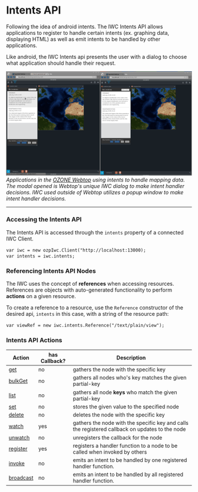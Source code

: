 # Intents API
Following the idea of android intents. The IWC Intents API allows applications to register to handle
certain intents (ex. graphing data, displaying HTML) as well as emit intents to be handled by other applications.

Like android, the IWC Intents api presents the user with a dialog to choose what application should handle their request.

![img](../../../assets/intent_chooser.gif)
_Applications in the [OZONE Webtop](https://github.com/ozone-development/ozp-webtop) using intents to handle mapping data.
The modal opened is Webtop's unique IWC dialog to make intent handler decisions. IWC used outside of Webtop utilizes a
popup window to make intent handler decisions._


***

### Accessing the Intents API
The Intents API is accessed through the `intents` property of a connected IWC Client.

```
var iwc = new ozpIwc.Client("http://localhost:13000);
var intents = iwc.intents;
```

### Referencing Intents API Nodes
The IWC uses the concept of **references** when accessing resources. References
are objects with auto-generated functionality to perform **actions** on
a given resource.

To create a reference to a resource, use the `Reference` constructor of the
desired api, `intents` in this case, with a string of the resource path:
```
var viewRef = new iwc.intents.Reference("/text/plain/view");
```

### Intents API Actions
| Action  | has Callback? | Description                                                                                     |
| ------- | ------------- | ----------------------------------------------------------------------------------------------- |
| [get](../common/get.md)   | no            | gathers the node with the specific key                                                          |
| [bulkGet](../common/bulkGet.md) | no            | gathers all nodes  who's key matches the given partial-key                                       |
| [list](../common/list.md)    | no            | gathers all node **keys** who match the given partial-key                                       |
| [set](../common/set.md)     | no            | stores the given value to the specified node                                                    |
| [delete](../common/delete.md)  | no            | deletes the node with the specific key                                                          |
| [watch](../common/watch.md)   | yes           | gathers the node with the specific key and calls the registered callback on updates to the node |
| [unwatch](../common/unwatch.md) | no            | unregisters the callback for the node                                                           |
| [register](register.md)   | yes           | registers a handler function to a node to be called when invoked by others|
| [invoke](invoke.md)   | no            | emits an intent to be handled by one registered handler function. |
| [broadcast](broadcast.md)   | no            | emits an intent  to be handled by all registered handler function. |
